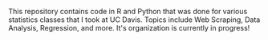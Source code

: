 This repository contains code in R and Python that was done for various statistics classes that I took at UC Davis. Topics include Web Scraping, Data Analysis, Regression, and more. 
It's organization is currently in progress!
